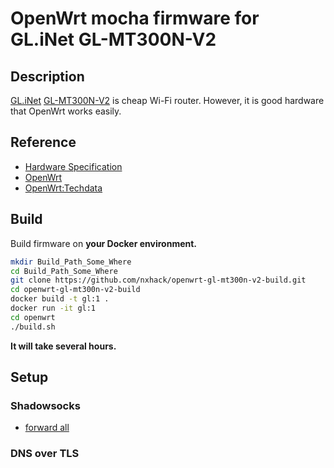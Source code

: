 # OpenWrt mocha firmware for GL.iNet GL-MT300N-V2

## Description
[GL.iNet](https://www.gl-inet.com/) [GL-MT300N-V2](https://www.gl-inet.com/products/gl-mt300n-v2/) is cheap Wi-Fi router. However, it is good hardware that OpenWrt works easily.

## Reference
- [Hardware Specification](https://docs.gl-inet.com/en/3/hardware/mt300n-v2/)
- [OpenWrt](https://openwrt.org/toh/hwdata/gl.inet/gl.inet_gl-mt300n_v2)
- [OpenWrt:Techdata](https://openwrt.org/toh/gl.inet/gl.inet_gl-mt300n_v2)

## Build
Build firmware on **your Docker environment.**

```bash
mkdir Build_Path_Some_Where
cd Build_Path_Some_Where
git clone https://github.com/nxhack/openwrt-gl-mt300n-v2-build.git
cd openwrt-gl-mt300n-v2-build
docker build -t gl:1 .
docker run -it gl:1
cd openwrt
./build.sh
```
**It will take several hours.**

## Setup
### Shadowsocks
- [forward all](https://github.com/openwrt/packages/tree/master/net/shadowsocks-libev#recipes)

### DNS over TLS
